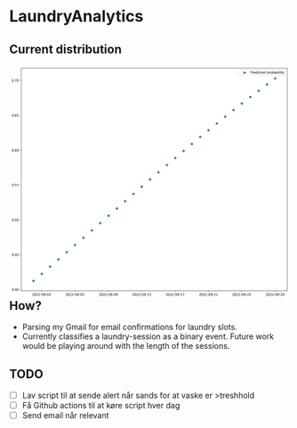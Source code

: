 # LaundryAnalytics
## Current distribution
<img src="current_predictions.png"
     alt="Markdown Monster icon"
     style="float: left; margin-right: 10px;" />

## How?
- Parsing my Gmail for email confirmations for laundry slots.
- Currently classifies a laundry-session as a binary event. Future work would be playing around with the length of the sessions. 

## TODO
- [ ] Lav script til at sende alert når sands for at vaske er >treshhold
- [ ] Få Github actions til at køre script hver dag
- [ ] Send email når relevant
